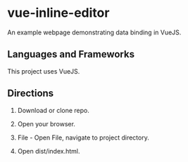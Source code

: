 # vue-inline-editor

An example webpage demonstrating data binding in VueJS.

## Languages and Frameworks

This project uses VueJS.

## Directions

1. Download or clone repo.

2. Open your browser.

3. File - Open File, navigate to project directory.

4. Open dist/index.html.
